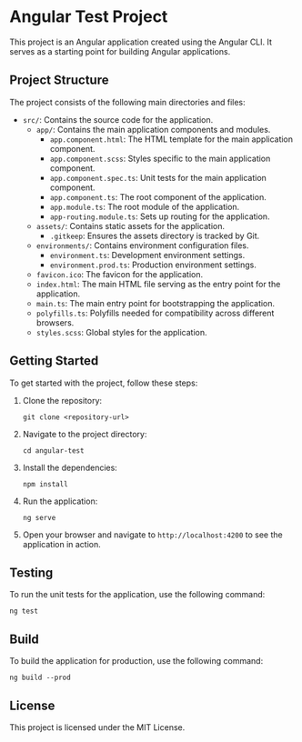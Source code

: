 # Angular Test Project

This project is an Angular application created using the Angular CLI. It serves as a starting point for building Angular applications.

## Project Structure

The project consists of the following main directories and files:

- `src/`: Contains the source code for the application.
  - `app/`: Contains the main application components and modules.
    - `app.component.html`: The HTML template for the main application component.
    - `app.component.scss`: Styles specific to the main application component.
    - `app.component.spec.ts`: Unit tests for the main application component.
    - `app.component.ts`: The root component of the application.
    - `app.module.ts`: The root module of the application.
    - `app-routing.module.ts`: Sets up routing for the application.
  - `assets/`: Contains static assets for the application.
    - `.gitkeep`: Ensures the assets directory is tracked by Git.
  - `environments/`: Contains environment configuration files.
    - `environment.ts`: Development environment settings.
    - `environment.prod.ts`: Production environment settings.
  - `favicon.ico`: The favicon for the application.
  - `index.html`: The main HTML file serving as the entry point for the application.
  - `main.ts`: The main entry point for bootstrapping the application.
  - `polyfills.ts`: Polyfills needed for compatibility across different browsers.
  - `styles.scss`: Global styles for the application.

## Getting Started

To get started with the project, follow these steps:

1. Clone the repository:
   ```
   git clone <repository-url>
   ```

2. Navigate to the project directory:
   ```
   cd angular-test
   ```

3. Install the dependencies:
   ```
   npm install
   ```

4. Run the application:
   ```
   ng serve
   ```

5. Open your browser and navigate to `http://localhost:4200` to see the application in action.

## Testing

To run the unit tests for the application, use the following command:
```
ng test
```

## Build

To build the application for production, use the following command:
```
ng build --prod
```

## License

This project is licensed under the MIT License.